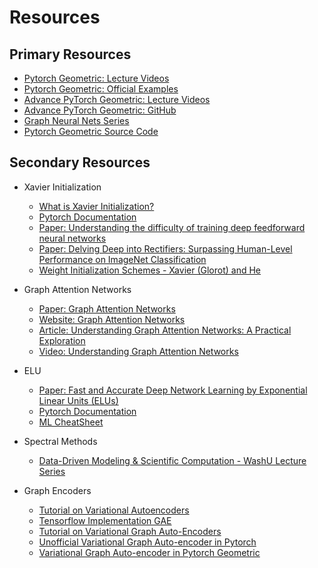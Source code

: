 # Resources

## Primary Resources

- [Pytorch Geometric: Lecture Videos](https://youtube.com/playlist?list=PLGMXrbDNfqTzqxB1IGgimuhtfAhGd8lHF&si=hl2B_tssdCrfHCMp)
- [Pytorch Geometric:
Official Examples](https://pytorch-geometric.readthedocs.io/en/latest/get_started/colabs.html)
- [Advance PyTorch Geometric: Lecture Videos](https://youtube.com/playlist?list=PLGMXrbDNfqTwPxitLVHEbT9Pd6-oR_cud&si=ihFLcTct-V_OTH-t)
- [Advance PyTorch Geometric: GitHub](https://github.com/AntonioLonga/AdvancePyTorchGeometricTutorials)
- [Graph Neural Nets Series](https://youtube.com/playlist?list=PLBoQnSflObckArGNhOcNg7lQG_f0ZlHF5&si=MT_3Obch794vi8Ge)
- [Pytorch Geometric Source Code](https://pytorch-geometric.readthedocs.io/en/latest/_modules/index.html)

## Secondary Resources

- Xavier Initialization
  - [What is Xavier Initialization?](https://365datascience.com/tutorials/machine-learning-tutorials/what-is-xavier-initialization/)
  - [Pytorch Documentation](https://pytorch.org/docs/stable/nn.init.html#torch.nn.init.xavier_uniform_)
  - [Paper: Understanding the difficulty of training deep feedforward neural networks](http://proceedings.mlr.press/v9/glorot10a/glorot10a.pdf)
  - [Paper: Delving Deep into Rectifiers: Surpassing Human-Level Performance on ImageNet Classification](https://www.cv-foundation.org/openaccess/content_iccv_2015/papers/He_Delving_Deep_into_ICCV_2015_paper.pdf)
  - [Weight Initialization Schemes - Xavier (Glorot) and He](https://mmuratarat.github.io/2019-02-25/xavier-glorot-he-weight-init)

- Graph Attention Networks
  - [Paper: Graph Attention Networks](https://arxiv.org/abs/1710.10903)
  - [Website: Graph Attention Networks](https://petar-v.com/GAT/)
  - [Article: Understanding Graph Attention Networks: A Practical Exploration](https://medium.com/@farzad.karami/understanding-graph-attention-networks-a-practical-exploration-cf033a8f3d9d)
  - [Video: Understanding Graph Attention Networks](https://www.youtube.com/watch?v=A-yKQamf2Fc)

- ELU
  - [Paper: Fast and Accurate Deep Network Learning by Exponential Linear Units (ELUs)](https://arxiv.org/abs/1511.07289v5)
  - [Pytorch Documentation](https://pytorch.org/docs/stable/generated/torch.nn.ELU.html)
  - [ML CheatSheet](https://ml-cheatsheet.readthedocs.io/en/latest/activation_functions.html)

- Spectral Methods
  - [Data-Driven Modeling & Scientific Computation - WashU Lecture Series](https://faculty.washington.edu/kutz/KutzBook/page19.html)

- Graph Encoders
  - [Tutorial on Variational Autoencoders](https://arxiv.org/pdf/1606.05908.pdf)
  - [Tensorflow Implementation GAE](https://github.com/tkipf/gae)
  - [Tutorial on Variational Graph Auto-Encoders](https://towardsdatascience.com/tutorial-on-variational-graph-auto-encoders-da9333281129)
  - [Unofficial Variational Graph Auto-encoder in Pytorch](https://github.com/DaehanKim/vgae_pytorch)
  - [Variational Graph Auto-encoder in Pytorch Geometric](https://github.com/Flawless1202/VGAE_pyG)

